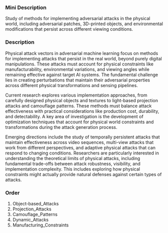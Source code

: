 ### Mini Description

Study of methods for implementing adversarial attacks in the physical world, including adversarial patches, 3D-printed objects, and environmental modifications that persist across different viewing conditions.

### Description

Physical attack vectors in adversarial machine learning focus on methods for implementing attacks that persist in the real world, beyond purely digital manipulations. These attacks must account for physical constraints like manufacturability, environmental variations, and viewing angles while remaining effective against target AI systems. The fundamental challenge lies in creating perturbations that maintain their adversarial properties across different physical transformations and sensing pipelines.

Current research explores various implementation approaches, from carefully designed physical objects and textures to light-based projection attacks and camouflage patterns. These methods must balance attack effectiveness with practical considerations like production cost, durability, and detectability. A key area of investigation is the development of optimization techniques that account for physical world constraints and transformations during the attack generation process.

Emerging directions include the study of temporally persistent attacks that maintain effectiveness across video sequences, multi-view attacks that work from different perspectives, and adaptive physical attacks that can respond to changing conditions. Researchers are particularly interested in understanding the theoretical limits of physical attacks, including fundamental trade-offs between attack robustness, visibility, and implementation complexity. This includes exploring how physical constraints might actually provide natural defenses against certain types of attacks.

### Order

1. Object-based_Attacks
2. Projection_Attacks
3. Camouflage_Patterns
4. Dynamic_Attacks
5. Manufacturing_Constraints
